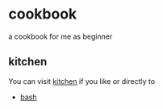 # cookbook
a cookbook for me as beginner


## kitchen
You can visit [kitchen](kitchen) if you like or directly to
+ [bash](bash)
